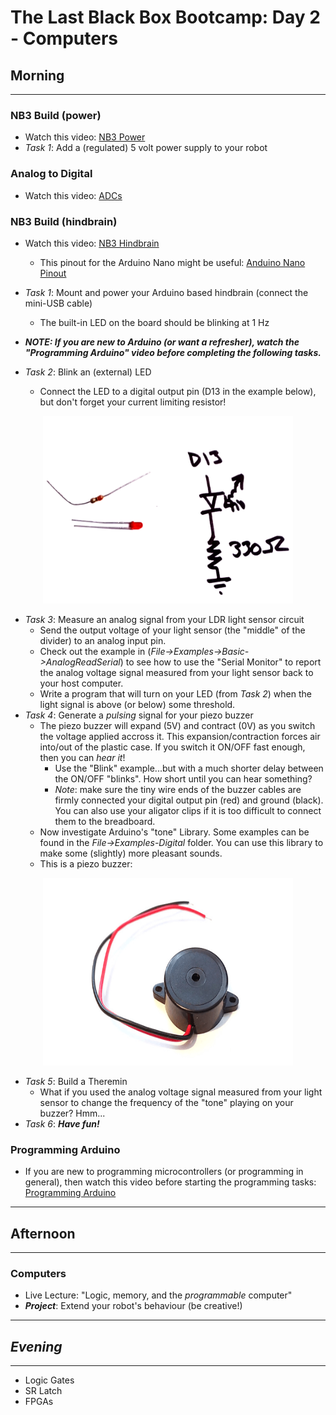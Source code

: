 # The Last Black Box Bootcamp: Day 2 - Computers

## Morning

----

### NB3 Build (power)

- Watch this video: [NB3 Power](https://vimeo.com/626839902)
- *Task 1*: Add a (regulated) 5 volt power supply to your robot

### Analog to Digital

- Watch this video: [ADCs](https://vimeo.com/627773247)

### NB3 Build (hindbrain)

- Watch this video: [NB3 Hindbrain](https://vimeo.com/626836554)
  - This pinout for the Arduino Nano might be useful: [Anduino Nano Pinout](resources/images/pinout_arduino_nano.png)
- *Task 1*: Mount and power your Arduino based hindbrain (connect the mini-USB cable)
  - The built-in LED on the board should be blinking at 1 Hz

- ***NOTE: If you are new to Arduino (or want a refresher), watch the "Programming Arduino" video before completing the following tasks.***

- *Task 2*: Blink an (external) LED 
  - Connect the LED to a digital output pin (D13 in the example below), but don't forget your current limiting resistor!

<p align="center">
<img src="resources/images/LED_driver_circuit.png" alt="LED driver" width="400" height="300">
</p>

- *Task 3*: Measure an analog signal from your LDR light sensor circuit
  - Send the output voltage of your light sensor (the "middle" of the divider) to an analog input pin.
  - Check out the example in (*File->Examples->Basic->AnalogReadSerial*) to see how to use the "Serial Monitor" to report the analog voltage signal measured from your light sensor back to your host computer.
  - Write a program that will turn on your LED (from *Task 2*) when the light signal is above (or below) some threshold.
- *Task 4*: Generate a *pulsing* signal for your piezo buzzer
  - The piezo buzzer will expand (5V) and contract (0V) as you switch the voltage applied accross it. This expansion/contraction forces air into/out of the plastic case. If you switch it ON/OFF fast enough, then you can *hear it*!
    - Use the "Blink" example...but with a much shorter delay between the ON/OFF "blinks". How short until you can hear something?
    - *Note*: make sure the tiny wire ends of the buzzer cables are firmly connected your digital output pin (red) and ground (black). You can also use your aligator clips if it is too difficult to connect them to the breadboard.
  - Now investigate Arduino's "tone" Library. Some examples can be found in the *File->Examples-Digital* folder. You can use this library to make some (slightly) more pleasant sounds.
  - This is a piezo buzzer:

<p align="center">
<img src="resources/images/piezo_buzzer.png" alt="Piezo Buzzer" width="400" height="300">
</p>
 
- *Task 5*: Build a Theremin
  - What if you used the analog voltage signal measured from your light sensor to change the frequency of the "tone" playing on your buzzer? Hmm...
- *Task 6*: ***Have fun!***

### Programming Arduino

- If you are new to programming microcontrollers (or programming in general), then watch this video before starting the programming tasks: [Programming Arduino](https://vimeo.com/627783660)

----

## Afternoon

----

### Computers

- Live Lecture: "Logic, memory, and the *programmable* computer"
- ***Project***: Extend your robot's behaviour (be creative!)

----

## *Evening*

----

- Logic Gates
- SR Latch
- FPGAs
